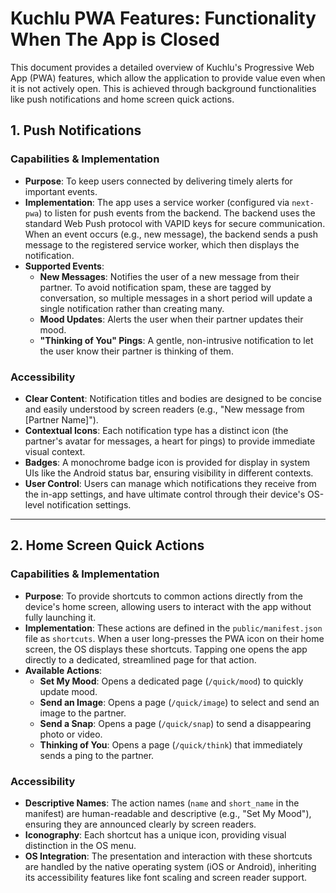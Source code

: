 # Kuchlu PWA Features: Functionality When The App is Closed

This document provides a detailed overview of Kuchlu's Progressive Web App (PWA) features, which allow the application to provide value even when it is not actively open. This is achieved through background functionalities like push notifications and home screen quick actions.

## 1. Push Notifications

### Capabilities & Implementation
-   **Purpose**: To keep users connected by delivering timely alerts for important events.
-   **Implementation**: The app uses a service worker (configured via `next-pwa`) to listen for push events from the backend. The backend uses the standard Web Push protocol with VAPID keys for secure communication. When an event occurs (e.g., new message), the backend sends a push message to the registered service worker, which then displays the notification.
-   **Supported Events**:
    -   **New Messages**: Notifies the user of a new message from their partner. To avoid notification spam, these are tagged by conversation, so multiple messages in a short period will update a single notification rather than creating many.
    -   **Mood Updates**: Alerts the user when their partner updates their mood.
    -   **"Thinking of You" Pings**: A gentle, non-intrusive notification to let the user know their partner is thinking of them.

### Accessibility
-   **Clear Content**: Notification titles and bodies are designed to be concise and easily understood by screen readers (e.g., "New message from [Partner Name]").
-   **Contextual Icons**: Each notification type has a distinct icon (the partner's avatar for messages, a heart for pings) to provide immediate visual context.
-   **Badges**: A monochrome badge icon is provided for display in system UIs like the Android status bar, ensuring visibility in different contexts.
-   **User Control**: Users can manage which notifications they receive from the in-app settings, and have ultimate control through their device's OS-level notification settings.

---

## 2. Home Screen Quick Actions

### Capabilities & Implementation
-   **Purpose**: To provide shortcuts to common actions directly from the device's home screen, allowing users to interact with the app without fully launching it.
-   **Implementation**: These actions are defined in the `public/manifest.json` file as `shortcuts`. When a user long-presses the PWA icon on their home screen, the OS displays these shortcuts. Tapping one opens the app directly to a dedicated, streamlined page for that action.
-   **Available Actions**:
    -   **Set My Mood**: Opens a dedicated page (`/quick/mood`) to quickly update mood.
    -   **Send an Image**: Opens a page (`/quick/image`) to select and send an image to the partner.
    -   **Send a Snap**: Opens a page (`/quick/snap`) to send a disappearing photo or video.
    -   **Thinking of You**: Opens a page (`/quick/think`) that immediately sends a ping to the partner.

### Accessibility
-   **Descriptive Names**: The action names (`name` and `short_name` in the manifest) are human-readable and descriptive (e.g., "Set My Mood"), ensuring they are announced clearly by screen readers.
-   **Iconography**: Each shortcut has a unique icon, providing visual distinction in the OS menu.
-   **OS Integration**: The presentation and interaction with these shortcuts are handled by the native operating system (iOS or Android), inheriting its accessibility features like font scaling and screen reader support.
